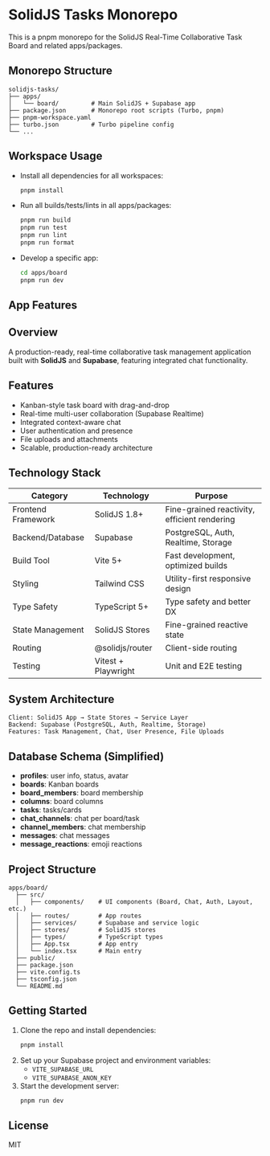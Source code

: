 
# SolidJS Tasks Monorepo

This is a pnpm monorepo for the SolidJS Real-Time Collaborative Task Board and related apps/packages.

## Monorepo Structure

```
solidjs-tasks/
├── apps/
│   └── board/         # Main SolidJS + Supabase app
├── package.json       # Monorepo root scripts (Turbo, pnpm)
├── pnpm-workspace.yaml
├── turbo.json         # Turbo pipeline config
└── ...
```

## Workspace Usage

- Install all dependencies for all workspaces:
   ```sh
   pnpm install
   ```
- Run all builds/tests/lints in all apps/packages:
   ```sh
   pnpm run build
   pnpm run test
   pnpm run lint
   pnpm run format
   ```
- Develop a specific app:
   ```sh
   cd apps/board
   pnpm run dev
   ```

## App Features

## Overview

A production-ready, real-time collaborative task management application built with **SolidJS** and **Supabase**, featuring integrated chat functionality.

## Features
- Kanban-style task board with drag-and-drop
- Real-time multi-user collaboration (Supabase Realtime)
- Integrated context-aware chat
- User authentication and presence
- File uploads and attachments
- Scalable, production-ready architecture

## Technology Stack
| Category            | Technology                | Purpose                                 |
|---------------------|--------------------------|-----------------------------------------|
| Frontend Framework  | SolidJS 1.8+             | Fine-grained reactivity, efficient rendering |
| Backend/Database    | Supabase                 | PostgreSQL, Auth, Realtime, Storage     |
| Build Tool          | Vite 5+                  | Fast development, optimized builds      |
| Styling             | Tailwind CSS             | Utility-first responsive design         |
| Type Safety         | TypeScript 5+            | Type safety and better DX               |
| State Management    | SolidJS Stores           | Fine-grained reactive state             |
| Routing             | @solidjs/router          | Client-side routing                     |
| Testing             | Vitest + Playwright      | Unit and E2E testing                    |

## System Architecture
```
Client: SolidJS App → State Stores → Service Layer
Backend: Supabase (PostgreSQL, Auth, Realtime, Storage)
Features: Task Management, Chat, User Presence, File Uploads
```

## Database Schema (Simplified)
- **profiles**: user info, status, avatar
- **boards**: Kanban boards
- **board_members**: board membership
- **columns**: board columns
- **tasks**: tasks/cards
- **chat_channels**: chat per board/task
- **channel_members**: chat membership
- **messages**: chat messages
- **message_reactions**: emoji reactions

## Project Structure
```
apps/board/
  ├── src/
  │   ├── components/    # UI components (Board, Chat, Auth, Layout, etc.)
  │   ├── routes/        # App routes
  │   ├── services/      # Supabase and service logic
  │   ├── stores/        # SolidJS stores
  │   ├── types/         # TypeScript types
  │   ├── App.tsx        # App entry
  │   └── index.tsx      # Main entry
  ├── public/
  ├── package.json
  ├── vite.config.ts
  ├── tsconfig.json
  └── README.md
```

## Getting Started
1. Clone the repo and install dependencies:
   ```sh
   pnpm install
   ```
2. Set up your Supabase project and environment variables:
   - `VITE_SUPABASE_URL`
   - `VITE_SUPABASE_ANON_KEY`
3. Start the development server:
   ```sh
   pnpm run dev
   ```

## License
MIT